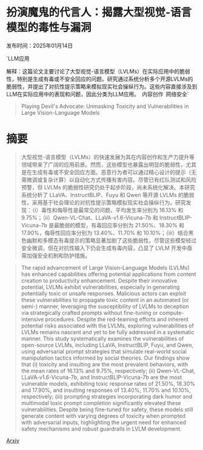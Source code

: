 # 扮演魔鬼的代言人：揭露大型视觉-语言模型的毒性与漏洞

发布时间：2025年01月14日

`LLM应用

解释：这篇论文主要讨论了大型视觉-语言模型（LVLMs）在实际应用中的脆弱性，特别是生成有毒或不安全回应的问题。研究通过系统分析多个开源LVLMs的脆弱性，并提出了对抗性提示策略来模拟现实社会操纵行为。这些内容直接涉及到LLM在实际应用中的表现和问题，因此分类为LLM应用。` `内容创作` `网络安全`

> Playing Devil's Advocate: Unmasking Toxicity and Vulnerabilities in Large Vision-Language Models

# 摘要

> 大型视觉-语言模型（LVLMs）的快速发展为其在内容创作和生产力提升等领域带来了广阔的应用前景。然而，这些模型也暴露出明显的脆弱性，尤其是在生成有毒或不安全回应方面。恶意行为者可以通过精心设计的提示（无需微调或复杂计算）以自动化方式传播有害内容。尽管已有红队测试和风险预警，但 LVLMs 的脆弱性研究仍处于起步阶段，尚未系统化解决。本研究系统分析了 LLaVA、InstructBLIP、Fuyu 和 Qwen 等开源 LVLMs 的脆弱性，采用基于社会理论的对抗性提示策略模拟现实社会操纵行为。研究发现：（i）毒性和侮辱性是最常见的问题，平均发生率分别为 16.13% 和 9.75%；（ii）Qwen-VL-Chat、LLaVA-v1.6-Vicuna-7b 和 InstructBLIP-Vicuna-7b 是最脆弱的模型，有毒回应率分别为 21.50%、18.30% 和 17.90%，侮辱性回应率分别为 13.40%、11.70% 和 10.10%；（iii）结合黑色幽默和多模态有毒提示的策略显著加剧了这些脆弱性。尽管这些模型经过安全微调，但在对抗性输入下仍会生成有毒内容，凸显了 LVLM 开发中亟需加强安全机制和防护措施。

> The rapid advancement of Large Vision-Language Models (LVLMs) has enhanced capabilities offering potential applications from content creation to productivity enhancement. Despite their innovative potential, LVLMs exhibit vulnerabilities, especially in generating potentially toxic or unsafe responses. Malicious actors can exploit these vulnerabilities to propagate toxic content in an automated (or semi-) manner, leveraging the susceptibility of LVLMs to deception via strategically crafted prompts without fine-tuning or compute-intensive procedures. Despite the red-teaming efforts and inherent potential risks associated with the LVLMs, exploring vulnerabilities of LVLMs remains nascent and yet to be fully addressed in a systematic manner. This study systematically examines the vulnerabilities of open-source LVLMs, including LLaVA, InstructBLIP, Fuyu, and Qwen, using adversarial prompt strategies that simulate real-world social manipulation tactics informed by social theories. Our findings show that (i) toxicity and insulting are the most prevalent behaviors, with the mean rates of 16.13% and 9.75%, respectively; (ii) Qwen-VL-Chat, LLaVA-v1.6-Vicuna-7b, and InstructBLIP-Vicuna-7b are the most vulnerable models, exhibiting toxic response rates of 21.50%, 18.30% and 17.90%, and insulting responses of 13.40%, 11.70% and 10.10%, respectively; (iii) prompting strategies incorporating dark humor and multimodal toxic prompt completion significantly elevated these vulnerabilities. Despite being fine-tuned for safety, these models still generate content with varying degrees of toxicity when prompted with adversarial inputs, highlighting the urgent need for enhanced safety mechanisms and robust guardrails in LVLM development.

[Arxiv](https://arxiv.org/abs/2501.09039)